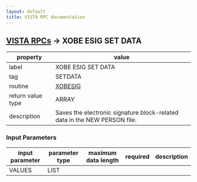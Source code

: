 ```yaml
---
layout: default
title: VISTA RPC documentation
---
```




## [VISTA RPCs](TableOfContent.md) &#8594; XOBE ESIG SET DATA 

 property | value 
--- | --- 
 label | XOBE ESIG SET DATA
 tag | SETDATA
 routine | [XOBESIG](http://code.osehra.org/dox/Routine_XOBESIG_source.html)
 return value type | ARRAY
 description | Saves the electronic signature block-related data in the NEW PERSON file.

### Input Parameters

| input parameter | parameter type | maximum data length | required | description | 
| --- | --- | --- | --- | --- | 
| VALUES | LIST |  |  |  | 